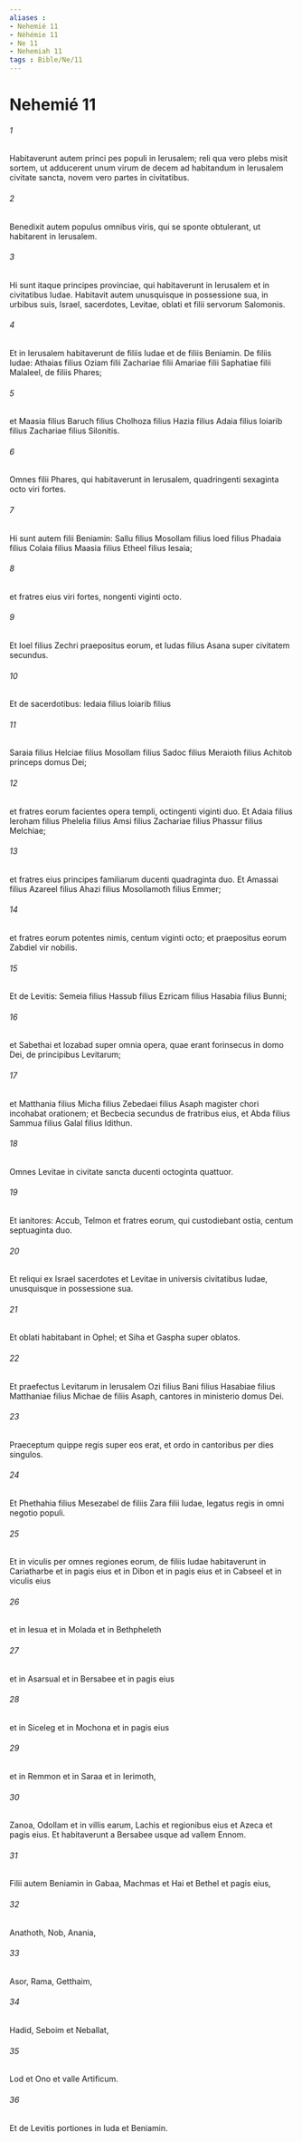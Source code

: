 ```yaml
---
aliases : 
- Nehemié 11
- Néhémie 11
- Ne 11
- Nehemiah 11
tags : Bible/Ne/11
---
```


# Nehemié 11

###### 1
Habitaverunt autem princi pes populi in Ierusalem; reli qua vero plebs misit sortem, ut adducerent unum virum de decem ad habitandum in Ierusalem civitate sancta, novem vero partes in civitatibus. 
###### 2
Benedixit autem populus omnibus viris, qui se sponte obtulerant, ut habitarent in Ierusalem. 
###### 3
Hi sunt itaque principes provinciae, qui habitaverunt in Ierusalem et in civitatibus Iudae. Habitavit autem unusquisque in possessione sua, in urbibus suis, Israel, sacerdotes, Levitae, oblati et filii servorum Salomonis.
###### 4
Et in Ierusalem habitaverunt de filiis Iudae et de filiis Beniamin. De filiis Iudae: Athaias filius Oziam filii Zachariae filii Amariae filii Saphatiae filii Malaleel, de filiis Phares; 
###### 5
et Maasia filius Baruch filius Cholhoza filius Hazia filius Adaia filius Ioiarib filius Zachariae filius Silonitis. 
###### 6
Omnes filii Phares, qui habitaverunt in Ierusalem, quadringenti sexaginta octo viri fortes.
###### 7
Hi sunt autem filii Beniamin: Sallu filius Mosollam filius Ioed filius Phadaia filius Colaia filius Maasia filius Etheel filius Iesaia; 
###### 8
et fratres eius viri fortes, nongenti viginti octo. 
###### 9
Et Ioel filius Zechri praepositus eorum, et Iudas filius Asana super civitatem secundus.
###### 10
Et de sacerdotibus: Iedaia filius Ioiarib filius 
###### 11
Saraia filius Helciae filius Mosollam filius Sadoc filius Meraioth filius Achitob princeps domus Dei; 
###### 12
et fratres eorum facientes opera templi, octingenti viginti duo. Et Adaia filius Ieroham filius Phelelia filius Amsi filius Zachariae filius Phassur filius Melchiae; 
###### 13
et fratres eius principes familiarum ducenti quadraginta duo. Et Amassai filius Azareel filius Ahazi filius Mosollamoth filius Emmer; 
###### 14
et fratres eorum potentes nimis, centum viginti octo; et praepositus eorum Zabdiel vir nobilis.
###### 15
Et de Levitis: Semeia filius Hassub filius Ezricam filius Hasabia filius Bunni; 
###### 16
et Sabethai et Iozabad super omnia opera, quae erant forinsecus in domo Dei, de principibus Levitarum; 
###### 17
et Matthania filius Micha filius Zebedaei filius Asaph magister chori incohabat orationem; et Becbecia secundus de fratribus eius, et Abda filius Sammua filius Galal filius Idithun. 
###### 18
Omnes Levitae in civitate sancta ducenti octoginta quattuor.
###### 19
Et ianitores: Accub, Telmon et fratres eorum, qui custodiebant ostia, centum septuaginta duo.
###### 20
Et reliqui ex Israel sacerdotes et Levitae in universis civitatibus Iudae, unusquisque in possessione sua. 
###### 21
Et oblati habitabant in Ophel; et Siha et Gaspha super oblatos.
###### 22
Et praefectus Levitarum in Ierusalem Ozi filius Bani filius Hasabiae filius Matthaniae filius Michae de filiis Asaph, cantores in ministerio domus Dei. 
###### 23
Praeceptum quippe regis super eos erat, et ordo in cantoribus per dies singulos.
###### 24
Et Phethahia filius Mesezabel de filiis Zara filii Iudae, legatus regis in omni negotio populi.
###### 25
Et in viculis per omnes regiones eorum, de filiis Iudae habitaverunt in Cariatharbe et in pagis eius et in Dibon et in pagis eius et in Cabseel et in viculis eius 
###### 26
et in Iesua et in Molada et in Bethpheleth 
###### 27
et in Asarsual et in Bersabee et in pagis eius 
###### 28
et in Siceleg et in Mochona et in pagis eius 
###### 29
et in Remmon et in Saraa et in Ierimoth, 
###### 30
Zanoa, Odollam et in villis earum, Lachis et regionibus eius et Azeca et pagis eius. Et habitaverunt a Bersabee usque ad vallem Ennom.
###### 31
Filii autem Beniamin in Gabaa, Machmas et Hai et Bethel et pagis eius, 
###### 32
Anathoth, Nob, Anania, 
###### 33
Asor, Rama, Getthaim, 
###### 34
Hadid, Seboim et Neballat, 
###### 35
Lod et Ono et valle Artificum. 
###### 36
Et de Levitis portiones in Iuda et Beniamin.
